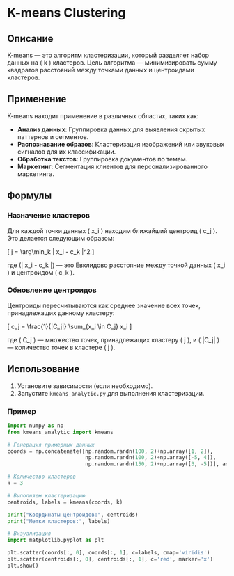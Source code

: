 # K-means Clustering

## Описание

K-means — это алгоритм кластеризации, который разделяет набор данных на \( k \) кластеров. Цель алгоритма — минимизировать сумму квадратов расстояний между точками данных и центроидами кластеров.

## Применение

K-means находит применение в различных областях, таких как:

- **Анализ данных**: Группировка данных для выявления скрытых паттернов и сегментов.
- **Распознавание образов**: Кластеризация изображений или звуковых сигналов для их классификации.
- **Обработка текстов**: Группировка документов по темам.
- **Маркетинг**: Сегментация клиентов для персонализированного маркетинга.

## Формулы

### Назначение кластеров

Для каждой точки данных \( x_i \) находим ближайший центроид \( c_j \). Это делается следующим образом:

\[
j = \arg\min_k \| x_i - c_k \|^2
\]

где \(\| x_i - c_k \|\) — это Евклидово расстояние между точкой данных \( x_i \) и центроидом \( c_k \).

### Обновление центроидов

Центроиды пересчитываются как среднее значение всех точек, принадлежащих данному кластеру:

\[
c_j = \frac{1}{|C_j|} \sum_{x_i \in C_j} x_i
\]

где \( C_j \) — множество точек, принадлежащих кластеру \( j \), и \( |C_j| \) — количество точек в кластере \( j \).

## Использование

1. Установите зависимости (если необходимо).
2. Запустите `kmeans_analytic.py` для выполнения кластеризации.

### Пример

```python
import numpy as np
from kmeans_analytic import kmeans

# Генерация примерных данных
coords = np.concatenate([np.random.randn(100, 2)+np.array([1, 2]),
                         np.random.randn(100, 2)+np.array([-5, 4]),
                         np.random.randn(150, 2)+np.array([3, -5])], axis=0)

# Количество кластеров
k = 3

# Выполняем кластеризацию
centroids, labels = kmeans(coords, k)

print("Координаты центроидов:", centroids)
print("Метки кластеров:", labels)

# Визуализация
import matplotlib.pyplot as plt

plt.scatter(coords[:, 0], coords[:, 1], c=labels, cmap='viridis')
plt.scatter(centroids[:, 0], centroids[:, 1], c='red', marker='x')
plt.show()


